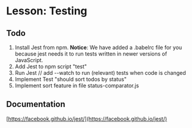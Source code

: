# Lesson: Testing
## Todo
1. Install Jest from npm. __Notice__: We have added a .babelrc file for 
you because jest needs it to run tests written in newer versions of JavaScript.
1. Add Jest to npm script "test"
1. Run Jest // add --watch to run (relevant) tests when code is changed
1. Implement Test "should sort todos by status"
1. Implement sort feature in file status-comparator.js


## Documentation
[https://facebook.github.io/jest/](https://facebook.github.io/jest/)
